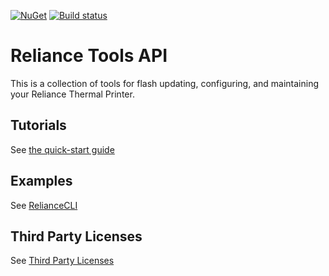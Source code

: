 [![NuGet](https://img.shields.io/nuget/v/PTIRelianceLib.svg?style=flat-square)](https://www.nuget.org/packages/PTIRelianceLib/)
[![Build status](https://ci.appveyor.com/api/projects/status/jjwwqnue2al1j5c5?svg=true)](https://ci.appveyor.com/project/catodd/pti-reliance-tools)
# Reliance Tools API
This is a collection of tools for flash updating, configuring, and maintaining your Reliance Thermal Printer.

## Tutorials

See [the quick-start guide](http://developers.pyramidacceptors.com/PTI.Reliance.Tools/)

## Examples
See [RelianceCLI](RelianceCLI)

## Third Party Licenses
See [Third Party Licenses](third-party-license-readme.md)
